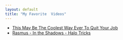 ```yaml
---
layout: default
title: "My Favorite  Videos"
---
```


* [This May Be The Coolest Way Ever To Quit Your Job](https://www.youtube.com/watch?v=Ew_tdY0V4Zo)
* [Rasmus - In the Shadows - Halo Tricks](https://www.youtube.com/watch?v=fTjw3xFObP8)
